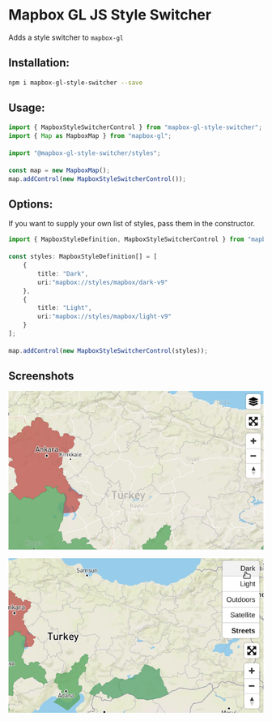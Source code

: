 # Mapbox GL JS Style Switcher

Adds a style switcher to `mapbox-gl`

## Installation:

```bash
npm i mapbox-gl-style-switcher --save
```

## Usage:

```ts
import { MapboxStyleSwitcherControl } from "mapbox-gl-style-switcher";
import { Map as MapboxMap } from "mapbox-gl";

import "@mapbox-gl-style-switcher/styles";

const map = new MapboxMap();
map.addControl(new MapboxStyleSwitcherControl());
```

## Options:
If you want to supply your own list of styles, pass them in the constructor.

```ts
import { MapboxStyleDefinition, MapboxStyleSwitcherControl } from "mapbox-gl-style-switcher";

const styles: MapboxStyleDefinition[] = [
    {
        title: "Dark",
        uri:"mapbox://styles/mapbox/dark-v9"
    },
    {
        title: "Light",
        uri:"mapbox://styles/mapbox/light-v9"
    }
];

map.addControl(new MapboxStyleSwitcherControl(styles));
```

## Screenshots

![Closed](assets/closed.png)

![Open](assets/open.png)
